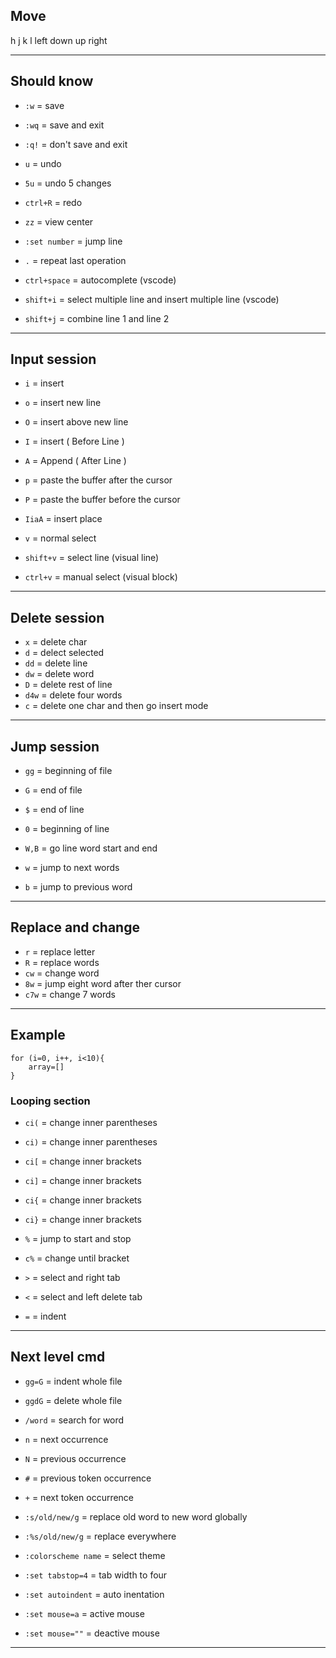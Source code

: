 ## Move
h    j    k  l
left down up right

***

## Should know

- `:w` = save
- `:wq` = save and exit
- `:q!` = don't save and exit
  
- `u` = undo
- `5u` = undo 5 changes
- `ctrl+R` = redo
- `zz` = view center

- `:set number` = jump line
- `.` = repeat last operation

- `ctrl+space` = autocomplete (vscode)
- `shift+i` = select multiple line and insert multiple line (vscode)
- `shift+j` = combine line 1 and line 2 
  
***

## Input session

- `i` = insert
- `o` = insert new line
- `O` = insert above new line 
- `I` = insert ( Before Line )
- `A` = Append ( After Line )
- `p` = paste the buffer after the cursor
- `P` = paste the buffer before the cursor
- `IiaA` = insert place

- `v` = normal select
- `shift+v` = select line (visual line)
- `ctrl+v` = manual select (visual block)

***

## Delete session

- `x` = delete char
- `d` = delect selected
- `dd` = delete line
- `dw` = delete word
- `D` = delete rest of line
- `d4w` = delete four words
- `c` = delete one char and then go insert mode

***

## Jump session

- `gg` = beginning of file
- `G` = end of file
- `$` = end of line
- `0` = beginning of line

- `W,B` = go line word start and end
- `w` = jump to next words
- `b` = jump to previous word

***

## Replace and change

- `r` = replace letter
- `R` = replace words
- `cw` = change word
- `8w` = jump eight word after ther cursor
- `c7w` = change 7 words

***

## Example 

```
for (i=0, i++, i<10){
	array=[]
}

```



### Looping section

- `ci(` = change inner parentheses
- `ci)` = change inner parentheses
- `ci[` = change inner brackets
- `ci]` = change inner brackets
- `ci{` = change inner brackets
- `ci}` = change inner brackets
- `%` = jump to start and stop
- `c%` = change until bracket

- `>` = select and right tab
- `<` = select and left delete tab
- `=` = indent

***

## Next level cmd

- `gg=G` = indent whole file
- `ggdG` = delete whole file

- `/word` = search for word
- `n` = next occurrence
- `N` = previous occurrence

- `#` = previous token occurrence
- `+` = next token occurrence

- `:s/old/new/g` = replace old word to new word globally
- `:%s/old/new/g` = replace everywhere

- `:colorscheme name` = select theme

- `:set tabstop=4` = tab width to four
- `:set autoindent` = auto inentation
- `:set mouse=a` = active mouse
- `:set mouse=""` = deactive mouse

***
